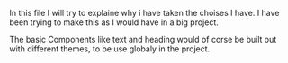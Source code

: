 In this file I will try to explaine why i have taken the choises I have.
I have been trying to make this as I would have in a big project.

The basic Components like text and heading would of corse be built out with different themes, to be use globaly in the project.
